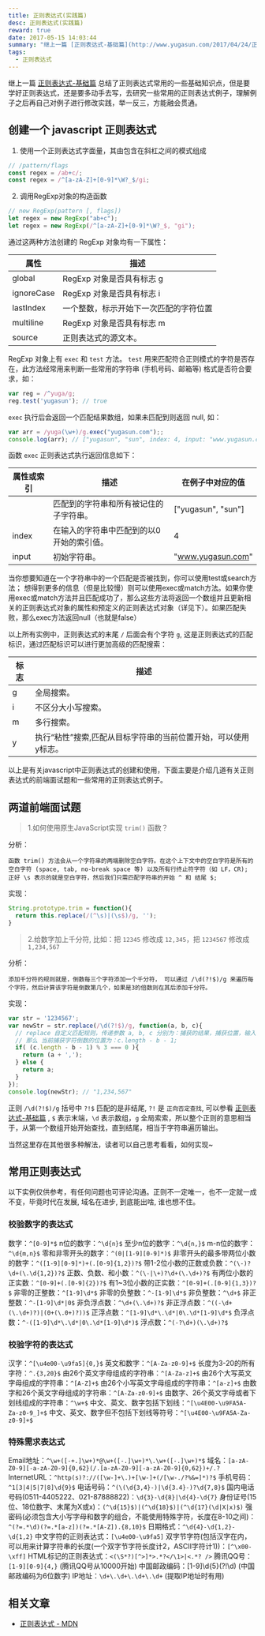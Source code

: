 ```yaml
---
title: 正则表达式(实践篇)
desc: 正则表达式(实践篇)
reward: true
date: 2017-05-15 14:03:44
summary: "继上一篇 [正则表达式-基础篇](http://www.yugasun.com/2017/04/24/正则表达式-基础篇) 总结了正则表达式常用的一些基础知识点，但是要学好正则表达式，还是要多动手去写，去研究一些常用的正则表达式例子，理解例子之后再自己对例子进行修改实践，举一反三，方能融会贯通。"
tags:
  - 正则表达式
---
```


继上一篇 [正则表达式-基础篇](http://www.yugasun.com/2017/04/24/正则表达式-基础篇) 总结了正则表达式常用的一些基础知识点，但是要学好正则表达式，还是要多动手去写，去研究一些常用的正则表达式例子，理解例子之后再自己对例子进行修改实践，举一反三，方能融会贯通。


## 创建一个 javascript 正则表达式

1. 使用一个正则表达式字面量，其由包含在斜杠之间的模式组成

```javascript
// /pattern/flags
const regex = /ab+c/;
const regex = /^[a-zA-Z]+[0-9]*\W?_$/gi;
```

2. 调用RegExp对象的构造函数

```javascript
// new RegExp(pattern [, flags])
let regex = new RegExp("ab+c");
let regex = new RegExp(/^[a-zA-Z]+[0-9]*\W?_$, "gi");
```

通过这两种方法创建的 RegExp 对象均有一下属性：

|    属性	    |       描述
| ---------- | -------------- 
| global	   | RegExp 对象是否具有标志 g
| ignoreCase | RegExp 对象是否具有标志 i
| lastIndex	 | 一个整数，标示开始下一次匹配的字符位置
| multiline	 | RegExp 对象是否具有标志 m
| source	   | 正则表达式的源文本。

RegExp 对象上有 `exec` 和 `test` 方法。
`test` 用来匹配符合正则模式的字符是否存在，此方法经常用来判断一些常用的字符串 (手机号码、邮箱等) 格式是否符合要求，如：

```javascript
var reg = /^yuga/g;
reg.test('yugasun'); // true
```

`exec` 执行后会返回一个匹配结果数组，如果未匹配到则返回 null, 如：

```javascript
var arr = /yuga(\w+)/g.exec("yugasun.com");;
console.log(arr); // ["yugasun", "sun", index: 4, input: "www.yugasun.com"]
```

函数 `exec` 正则表达式执行返回信息如下：

| 属性或索引	 |       描述	                           |  在例子中对应的值
| --------- | ------------------------------------- | --------------------
|           | 	匹配到的字符串和所有被记住的子字符串。	   |  ["yugasun", "sun"]
|   index   |   在输入的字符串中匹配到的以0开始的索引值。	|  4
|   input   |   初始字符串。	                       |  "www.yugasun.com"


当你想要知道在一个字符串中的一个匹配是否被找到，你可以使用test或search方法；
想得到更多的信息（但是比较慢）则可以使用exec或match方法。如果你使用exec或match方法并且匹配成功了，那么这些方法将返回一个数组并且更新相关的正则表达式对象的属性和预定义的正则表达式对象（详见下）。如果匹配失败，那么exec方法返回null（也就是false）

以上所有实例中，正则表达式的末尾 `/` 后面会有个字符 `g`, 这是正则表达式的匹配标识，通过匹配标识可以进行更加高级的匹配搜索：

| 标志	|     描述
| ---- | ---------------
| g	   | 全局搜索。
| i	   | 不区分大小写搜索。
| m	   | 多行搜索。
| y	   | 执行“粘性”搜索,匹配从目标字符串的当前位置开始，可以使用y标志。


以上是有关javascript中正则表达式的创建和使用，下面主要是介绍几道有关正则表达式的前端面试题和一些常用的正则表达式例子。

## 两道前端面试题

> 1.如何使用原生JavaScript实现 `trim()` 函数？

分析：

```text
函数 trim() 方法会从一个字符串的两端删除空白字符。在这个上下文中的空白字符是所有的空白字符 (space, tab, no-break space 等) 以及所有行终止符字符（如 LF，CR);
正好 \s 表示的就是空白字符，然后我们只需匹配字符串的开始 ^ 和 结尾 $;
```

实现：

```javascript
String.prototype.trim = function(){
  return this.replace(/(^\s)|(\s$)/g, '');
}
```

> 2.给数字加上千分符, 比如：把 `12345` 修改成 `12,345`，把 `1234567` 修改成 `1,234,567`

分析：

```text
添加千分符的规则就是，倒数每三个字符添加一个千分符， 可以通过 /\d(?!$)/g 来遍历每个字符，然后计算该字符是倒数第几个，如果是3的倍数则在其后添加千分符。
```

实现：

```javascript
var str = '1234567';
var newStr = str.replace(/\d(?!$)/g, function(a, b, c){
  // replace 自定义匹配规则，传递参数 a, b, c 分别为：捕获的结果，捕获位置，输入字符
  // 那么 当前捕获字符倒数的位置为：c.length - b - 1;
  if( (c.length - b - 1) % 3 === 0 ){
    return (a + ',');
  } else {
    return a;
  }
});
console.log(newStr); // "1,234,567"
```

正则 `/\d(?!$)/g` 括号中 `?!$` 匹配的是非结尾, `?!` 是 `正向否定查找`, 可以参看 [正则表达式-基础篇](http://www.yugasun.com/2017/04/24/正则表达式-基础篇) , `$` 表示末端，`\d` 表示数组，`g` 全局索索，所以整个正则的意思相当于，从第一个数组开始开始查找，直到结尾，相当于字符串遍历输出。

当然这里存在其他很多种解法，读者可以自己思考看看，如何实现~

## 常用正则表达式

以下实例仅供参考，有任何问题也可评论沟通。正则不一定唯一，也不一定就一成不变，毕竟时代在发展, 域名在进步, 到底能出啥, 谁也想不住。

### 校验数字的表达式

数字：`^[0-9]*$`
n位的数字：`^\d{n}$`
至少n位的数字：`^\d{n,}$`
m-n位的数字：`^\d{m,n}$`
零和非零开头的数字：`^(0|[1-9][0-9]*)$`
非零开头的最多带两位小数的数字：`^([1-9][0-9]*)+(.[0-9]{1,2})?$`
带1-2位小数的正数或负数：`^(\-)?\d+(\.\d{1,2})?$`
正数、负数、和小数：`^(\-|\+)?\d+(\.\d+)?$`
有两位小数的正实数：`^[0-9]+(.[0-9]{2})?$`
有1~3位小数的正实数：`^[0-9]+(.[0-9]{1,3})?$`
非零的正整数：`^[1-9]\d*$`
非零的负整数：`^-[1-9]\d*$`
非负整数：`^\d+$`
非正整数：`^-[1-9]\d*|0$`
非负浮点数：`^\d+(\.\d+)?$`
非正浮点数：`^((-\d+(\.\d+)?)|(0+(\.0+)?))$`
正浮点数：`^[1-9]\d*\.\d*|0\.\d*[1-9]\d*$`
负浮点数：`^-([1-9]\d*\.\d*|0\.\d*[1-9]\d*)$`
浮点数：`^(-?\d+)(\.\d+)?$`

### 校验字符的表达式

汉字：`^[\u4e00-\u9fa5]{0,}$`
英文和数字：`^[A-Za-z0-9]+$`
长度为3-20的所有字符：`^.{3,20}$`
由26个英文字母组成的字符串：`^[A-Za-z]+$`
由26个大写英文字母组成的字符串：`^[A-Z]+$`
由26个小写英文字母组成的字符串：`^[a-z]+$`
由数字和26个英文字母组成的字符串：`^[A-Za-z0-9]+$`
由数字、26个英文字母或者下划线组成的字符串：`^\w+$`
中文、英文、数字包括下划线：`^[\u4E00-\u9FA5A-Za-z0-9_]+$`
中文、英文、数字但不包括下划线等符号：`^[\u4E00-\u9FA5A-Za-z0-9]+$`

### 特殊需求表达式

Email地址：`^\w+([-+.]\w+)*@\w+([-.]\w+)*\.\w+([-.]\w+)*$`
域名：`[a-zA-Z0-9][-a-zA-Z0-9]{0,62}(/.[a-zA-Z0-9][-a-zA-Z0-9]{0,62})+/.?`
InternetURL：`^http(s)?://([\w-]+\.)+[\w-]+(/[\w-./?%&=]*)?$`
手机号码：`^1[3|4|5|7|8]\d{9}$`
电话号码：`^(\(\d{3,4}-)|\d{3.4}-)?\d{7,8}$`
国内电话号码(0511-4405222、021-87888822)：`\d{3}-\d{8}|\d{4}-\d{7}`
身份证号(15位、18位数字、末尾为X或x)：`(^\d{15}$)|(^\d{18}$)|(^\d{17}(\d|X|x)$)`
强密码(必须包含大小写字母和数字的组合，不能使用特殊字符，长度在8-10之间)：`^(?=.*\d)(?=.*[a-z])(?=.*[A-Z]).{8,10}$`
日期格式：`^\d{4}-\d{1,2}-\d{1,2}`
中文字符的正则表达式：`[\u4e00-\u9fa5]`
双字节字符(包括汉字在内，可以用来计算字符串的长度(一个双字节字符长度计2，ASCII字符计1))：`[^\x00-\xff]`
HTML标记的正则表达式：`<(\S*?)[^>]*>.*?</\1>|<.*? />`
腾讯QQ号：`[1-9][0-9]{4,}`    (腾讯QQ号从10000开始)
中国邮政编码：[1-9]\d{5}(?!\d)  (中国邮政编码为6位数字)
IP地址：`\d+\.\d+\.\d+\.\d+`    (提取IP地址时有用)

## 相关文章

* [正则表达式 - MDN](https://developer.mozilla.org/zh-CN/docs/Web/JavaScript/Guide/Regular_Expressions)















